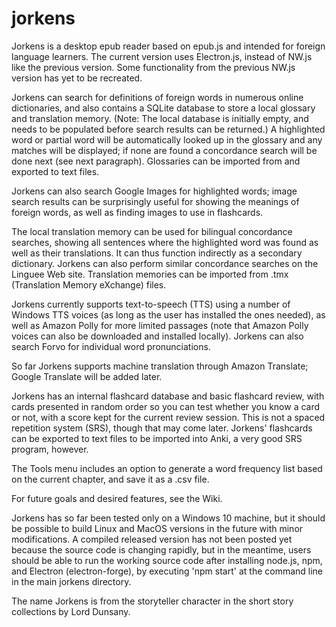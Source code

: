 # jorkens
Jorkens is a desktop epub reader based on epub.js and intended for foreign language learners. The current version uses Electron.js, instead of NW.js like the previous version. Some functionality from the previous NW.js version has yet to be recreated. 

Jorkens can search for definitions of foreign words in numerous online dictionaries, and also contains a SQLite database to store a local glossary and translation memory. (Note: The local database is initially empty, and needs to be populated before search results can be returned.) A highlighted word or partial word will be automatically looked up in the glossary and any matches will be displayed; if none are found a concordance search will be done next (see next paragraph). Glossaries can be imported from and exported to text files. 

Jorkens can also search Google Images for highlighted words; image search results can be surprisingly useful for showing the meanings of foreign words, as well as finding images to use in flashcards. 

The local translation memory can be used for bilingual concordance searches, showing all sentences where the highlighted word was found as well as their translations.  It can thus function indirectly as a secondary dictionary. Jorkens can also perform similar concordance searches on the Linguee Web site.  Translation memories can be imported from .tmx (Translation Memory eXchange) files. 

Jorkens currently supports text-to-speech (TTS) using a number of Windows TTS voices (as long as the user has installed the ones needed), as well as Amazon Polly for more limited passages (note that Amazon Polly voices can also be downloaded and installed locally). Jorkens can also search Forvo for individual word pronunciations. 

So far Jorkens supports machine translation through Amazon Translate; Google Translate will be added later. 

Jorkens has an internal flashcard database and basic flashcard review, with cards presented in random order so you can test whether you know a card or not, with a score kept for the current review session. This is not a spaced repetition system (SRS), though that may come later. Jorkens' flashcards can be exported to text files to be imported into Anki, a very good SRS program, however. 

The Tools menu includes an option to generate a word frequency list based on the current chapter, and save it as a .csv file. 

For future goals and desired features, see the Wiki. 

Jorkens has so far been tested only on a Windows 10 machine, but it should be possible to build Linux and MacOS versions in the future with minor modifications. A compiled released version has not been posted yet because the source code is changing rapidly, but in the meantime, users should be able to run the working source code after installing node.js, npm, and Electron (electron-forge), by executing 'npm start' at the command line in the main jorkens directory. 

The name Jorkens is from the storyteller character in the short story collections by Lord Dunsany. 



